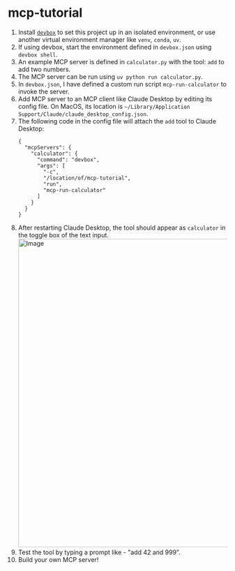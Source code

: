 # mcp-tutorial

1. Install [`devbox`](https://www.jetify.com/docs/devbox/installing_devbox/) to set this project up in an isolated environment, or use another virtual environment manager like `venv`, `conda`, `uv`.
2. If using devbox, start the environment defined in `devbox.json` using `devbox shell`.
3. An example MCP server is defined in `calculator.py` with the tool: `add` to add two numbers.
4. The MCP server can be run using `uv python run calculator.py`.
5. In `devbox.json`, I have defined a custom run script `mcp-run-calculator` to invoke the server.
6. Add MCP server to an MCP client like Claude Desktop by editing its config file. On MacOS, its location is `~/Library/Application Support/Claude/claude_desktop_config.json`.
7. The following code in the config file will attach the `add` tool to Claude Desktop:
   ```
   {
     "mcpServers": {
       "calculator": {
         "command": "devbox",
         "args": [
           "-c",
           "/location/of/mcp-tutorial",
           "run",
           "mcp-run-calculator"
         ]
       }
     }
   }
   ```
8. After restarting Claude Desktop, the tool should appear as `calculator` in the toggle box of the text input.
   <img width="707" alt="Image" src="https://github.com/user-attachments/assets/1e48d190-7bbc-4df5-97c4-abc6155903ba" />
9. Test the tool by typing a prompt like - "add 42 and 999".
10. Build your own MCP server!